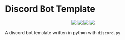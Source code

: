 # Discord Bot Template

<p align="center">
  <!-- <a href="//github.com/Sehnryr/discord-bot-template/releases"><img src="https://img.shields.io/github/v/release/Sehnryr/discord-bot-template"></a> -->
  <a href="//github.com/Sehnryr/discord-bot-template/commits/main"><img src="https://img.shields.io/github/last-commit/Sehnryr/discord-bot-template"></a>
  <!-- <a href="//github.com/Sehnryr/discord-bot-template/releases"><img src="https://img.shields.io/github/downloads/Sehnryr/discord-bot-template/total"></a> -->
  <a href="//github.com/Sehnryr/discord-bot-template/blob/main/LICENSE.md"><img src="https://img.shields.io/github/license/Sehnryr/discord-bot-template"></a>
  <a href="//github.com/Sehnryr/discord-bot-template"><img src="https://img.shields.io/github/languages/code-size/Sehnryr/discord-bot-template"></a>
  <a href="//github.com/Sehnryr/discord-bot-template/issues"><img src="https://img.shields.io/github/issues-raw/Sehnryr/discord-bot-template"></a>
</p>

A discord bot template written in python with `discord.py`
